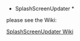 * SplashScreenUpdater *

please see the Wiki:

[SplashScreenUpdater Wiki](https://github.com/mrseanryan/splashscreenupdater/wiki)
